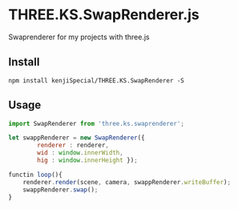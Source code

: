 THREE.KS.SwapRenderer.js
===

Swaprenderer for my projects with three.js

## Install

```
npm install kenjiSpecial/THREE.KS.SwapRenderer -S
```

## Usage

```javascript
import SwapRenderer from 'three.ks.swaprenderer';

let swappRenderer = new SwapRenderer({
        renderer : renderer,
        wid : window.innerWidth,
        hig : window.innerHeight });

functin loop(){
    renderer.render(scene, camera, swappRenderer.writeBuffer);
    swappRenderer.swap();
}
```
